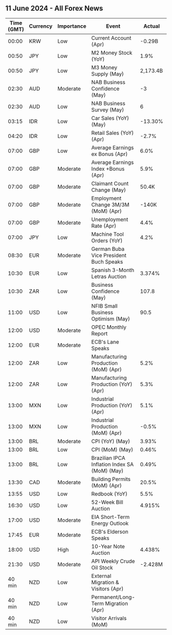 ## 11 June 2024 - All Forex News

| Time (GMT) | Currency | Importance | Event | Actual | Forecast | Previous |
|------|----------|------------|-------|--------|----------|----------|
| 00:00 | KRW | Low | Current Account (Apr) | -0.29B |  | 6.93B |
| 00:50 | JPY | Low | M2 Money Stock (YoY) | 1.9% | 2.1% | 2.2% |
| 00:50 | JPY | Low | M3 Money Supply (May) | 2,173.4B |  | 2,158.7B |
| 02:30 | AUD | Moderate | NAB Business Confidence (May) | -3 |  | 2 |
| 02:30 | AUD | Low | NAB Business Survey (May) | 6 |  | 7 |
| 03:15 | IDR | Low | Car Sales (YoY) (May) | -13.30% |  | -17.50% |
| 04:20 | IDR | Low | Retail Sales (YoY) (Apr) | -2.7% |  | 9.3% |
| 07:00 | GBP | Low | Average Earnings ex Bonus (Apr) | 6.0% | 6.0% | 6.0% |
| 07:00 | GBP | Moderate | Average Earnings Index +Bonus (Apr) | 5.9% | 5.7% | 5.9% |
| 07:00 | GBP | Moderate | Claimant Count Change (May) | 50.4K | 10.2K | 8.4K |
| 07:00 | GBP | Moderate | Employment Change 3M/3M (MoM) (Apr) | -140K | -100K | -177K |
| 07:00 | GBP | Moderate | Unemployment Rate (Apr) | 4.4% | 4.3% | 4.3% |
| 07:00 | JPY | Low | Machine Tool Orders (YoY) | 4.2% |  | -11.6% |
| 08:30 | EUR | Moderate | German Buba Vice President Buch Speaks |  |  |  |
| 10:30 | EUR | Low | Spanish 3-Month Letras Auction | 3.374% |  | 3.584% |
| 10:30 | ZAR | Low | Business Confidence (May) | 107.8 |  | 114.7 |
| 11:00 | USD | Low | NFIB Small Business Optimism (May) | 90.5 | 89.8 | 89.7 |
| 12:00 | USD | Moderate | OPEC Monthly Report |  |  |  |
| 12:00 | EUR | Moderate | ECB's Lane Speaks |  |  |  |
| 12:00 | ZAR | Low | Manufacturing Production (MoM) (Apr) | 5.2% |  | -2.5% |
| 12:00 | ZAR | Low | Manufacturing Production (YoY) (Apr) | 5.3% |  | -6.5% |
| 13:00 | MXN | Low | Industrial Production (YoY) (Apr) | 5.1% | 4.6% | -3.0% |
| 13:00 | MXN | Low | Industrial Production (MoM) (Apr) | -0.5% |  | 0.5% |
| 13:00 | BRL | Moderate | CPI (YoY) (May) | 3.93% | 3.88% | 3.69% |
| 13:00 | BRL | Low | CPI (MoM) (May) | 0.46% | 0.42% | 0.38% |
| 13:00 | BRL | Low | Brazilian IPCA Inflation Index SA (MoM) (May) | 0.49% |  | 0.33% |
| 13:30 | CAD | Moderate | Building Permits (MoM) (Apr) | 20.5% | 4.9% | -12.3% |
| 13:55 | USD | Low | Redbook (YoY) | 5.5% |  | 5.8% |
| 16:30 | USD | Low | 52-Week Bill Auction | 4.915% |  | 4.895% |
| 17:00 | USD | Moderate | EIA Short-Term Energy Outlook |  |  |  |
| 17:45 | EUR | Moderate | ECB's Elderson Speaks |  |  |  |
| 18:00 | USD | High | 10-Year Note Auction | 4.438% |  | 4.483% |
| 21:30 | USD | Moderate | API Weekly Crude Oil Stock | -2.428M | -1.750M | 4.052M |
| 40 min | NZD | Low | External Migration & Visitors (Apr) |  |  | 27.90% |
| 40 min | NZD | Low | Permanent/Long-Term Migration (Apr) |  |  | 4,910 |
| 40 min | NZD | Low | Visitor Arrivals (MoM) |  |  | 9.1% |
